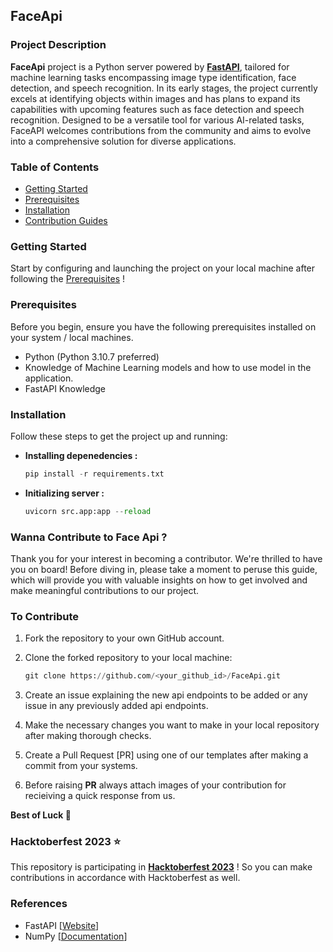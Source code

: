 ## FaceApi

### Project Description

<b>FaceApi</b> project is a Python server powered by <a href="https://fastapi.tiangolo.com/"><b>FastAPI</b></a>, tailored for machine learning tasks encompassing image type identification, face detection, and speech recognition. In its early stages, the project currently excels at identifying objects within images and has plans to expand its capabilities with upcoming features such as face detection and speech recognition. Designed to be a versatile tool for various AI-related tasks, FaceAPI welcomes contributions from the community and aims to evolve into a comprehensive solution for diverse applications.

### Table of Contents

- [Getting Started](#getting-started)
- [Prerequisites](#prerequisites)
- [Installation](#installation)
- [Contribution Guides](#wanna-contribute-to-face-api-)

### Getting Started

Start by configuring and launching the project on your local machine after following the [Prerequisites](#prerequisites) !

### Prerequisites

Before you begin, ensure you have the following prerequisites installed on your system / local machines.

- Python (Python 3.10.7 preferred)
- Knowledge of Machine Learning models and how to use model in the application.
- FastAPI Knowledge

### Installation

Follow these steps to get the project up and running:

- <b>Installing depenedencies : </b>

  ```python
  pip install -r requirements.txt
  ```

- <b>Initializing server : </b>

  ```python
  uvicorn src.app:app --reload
  ```

### Wanna Contribute to Face Api ?

Thank you for your interest in becoming a contributor. We're thrilled to have you on board! Before diving in, please take a moment to peruse this guide, which will provide you with valuable insights on how to get involved and make meaningful contributions to our project.

### To Contribute

1. Fork the repository to your own GitHub account.

2. Clone the forked repository to your local machine:

   ```python
   git clone https://github.com/<your_github_id>/FaceApi.git
   ```

3. Create an issue explaining the new api endpoints to be added or any issue in any previously added api endpoints.

4. Make the necessary changes you want to make in your local repository after making thorough checks.

5. Create a Pull Request [PR] using one of our templates after making a commit from your systems.

6. Before raising <b>PR</b> always attach images of your contribution for recieiving a quick response from us.

<b>Best of Luck 🎉</b>

### Hacktoberfest 2023 ⭐

This repository is participating in <b><a href="https://hacktoberfest.com/">Hacktoberfest 2023</a></b> ! So you can make contributions in accordance with Hacktoberfest as well.

### References

- FastAPI [<a href="https://fastapi.tiangolo.com/">Website</a>]
- NumPy [<a href="https://numpy.org/doc/stable/">Documentation</a>]
